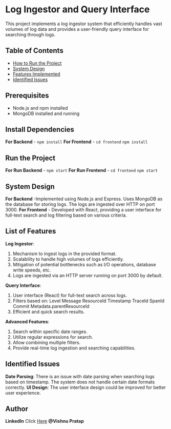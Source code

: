 # Log Ingestor and Query Interface

This project implements a log ingestor system that efficiently handles vast volumes of log data and provides a user-friendly query interface for searching through logs.

## Table of Contents

- [How to Run the Project](#how-to-run-the-project)
- [System Design](#system-design)
- [Features Implemented](#features-implemented)
- [Identified Issues](#identified-issues)

## Prerequisites
- Node.js and npm installed
- MongoDB installed and running

## Install Dependencies
**For Backend** - `npm install`
**For Frontend** - `cd frontend` `npm install`

## Run the Project
**For Run Backend** - `npm start`
**For Run Frontend** - `cd frontend` `npm start`

## System Design
**For Backend** -Implemented using Node.js and Express. Uses MongoDB as the database for storing logs. The logs are ingested over HTTP on port 3000. 
**For Frontend** - Developed with React, providing a user interface for full-text search and log filtering based on various criteria.

## List of Features
**Log Ingestor**:
1) Mechanism to ingest logs in the provided format.
2) Scalability to handle high volumes of logs efficiently.
3) Mitigation of potential bottlenecks such as I/O operations, database write speeds, etc.
4) Logs are ingested via an HTTP server running on port 3000 by default.

**Query Interface**:
1) User interface (React) for full-text search across logs.
2) Filters based on:
    Level
    Message
    ResourceId
    Timestamp
    TraceId
    SpanId
    Commit
    Metadata.parentResourceId
3) Efficient and quick search results.

**Advanced Features**:
1) Search within specific date ranges.
2) Utilize regular expressions for search.
3) Allow combining multiple filters.
4) Provide real-time log ingestion and searching capabilities.

## Identified Issues
**Date Parsing**:
There is an issue with date parsing when searching logs based on timestamp. The system does not handle certain date formats correctly.
**UI Design**:
The user interface design could be improved for better user experience.

## Author
**LinkedIn** Click [Here](https://www.linkedin.com/in/vishnu-pratap-a423b8203) **@Vishnu Pratap**
